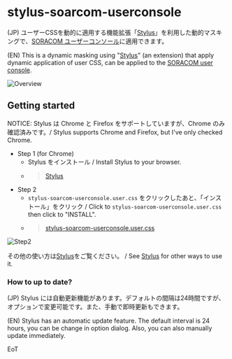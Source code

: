 # stylus-soarcom-userconsole

(JP) ユーザーCSSを動的に適用する機能拡張「[Stylus](https://chrome.google.com/webstore/detail/stylus/clngdbkpkpeebahjckkjfobafhncgmne)」を利用した動的マスキングで、[SORACOM ユーザーコンソール](https://console.soracom.io/)に適用できます。

(EN) This is a dynamic masking using "[Stylus](https://chrome.google.com/webstore/detail/stylus/clngdbkpkpeebahjckkjfobafhncgmne)" (an extension) that apply dynamic application of user CSS, can be applied to the [SORACOM user console](https://console.soracom.io/).

![Overview](https://user-images.githubusercontent.com/785097/108852661-3c292c00-7629-11eb-8b72-12bba86b9958.gif)

## Getting started

NOTICE: Stylus は Chrome と Firefox をサポートしていますが、Chrome のみ確認済みです。/ Stylus supports Chrome and Firefox, but I've only checked Chrome.

- Step 1 (for Chrome)
    - Stylus をインストール / Install Stylus to your browser.
    - > [Stylus](https://chrome.google.com/webstore/detail/stylus/clngdbkpkpeebahjckkjfobafhncgmne)
- Step 2
    - `stylus-soarcom-userconsole.user.css` をクリックしたあと、「インストール」をクリック / Click to `stylus-soarcom-userconsole.user.css` then click to "INSTALL".
    - > [stylus-soarcom-userconsole.user.css](https://raw.githubusercontent.com/ma2shita/stylus-soarcom-userconsole/main/stylus-soarcom-userconsole.user.css)

![Step2](https://user-images.githubusercontent.com/785097/108853124-b22d9300-7629-11eb-9067-9e0ddc77d475.gif)


その他の使い方は[Stylus](https://add0n.com/stylus.html)をご覧ください。 / See [Stylus](https://add0n.com/stylus.html) for other ways to use it.

### How to up to date?

(JP) Stylus には自動更新機能があります。デフォルトの間隔は24時間ですが、オプションで変更可能です。また、手動で即時更新もできます。

(EN) Stylus has an automatic update feature. The default interval is 24 hours, you can be change in option dialog. Also, you can also manually update immediately.

EoT

